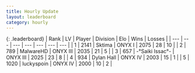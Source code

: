 ```yaml
---
title: Hourly Update
layout: leaderboard
category: hourly
---
```


{: .leaderboard}
| Rank | LV | Player | Division | Elo | Wins | Losses |
| --- | --- | --- | --- | --- | --- | --- |
| <span data-change="0">1</span> | 2141 | <span title="ID: 353063">Sktima</span> | ONYX I | <span data-change="0">2075</span> | <span data-change="0">28</span> | <span data-change="0">10</span> |
| <span data-change="0">2</span> | 789 | <span title="ID: 261794">MalwareHD</span> | ONYX III | <span data-change="0">2035</span> | <span data-change="0">21</span> | <span data-change="0">5</span> |
| <span data-change="0">3</span> | 657 | <span title="ID: 597334">-°Saiki Issac°-</span> | ONYX III | <span data-change="-9">2025</span> | <span data-change="2">23</span> | <span data-change="3">8</span> |
| <span data-change="0">4</span> | 934 | <span title="ID: 174294">Dylan Hall</span> | ONYX IV | <span data-change="0">2003</span> | <span data-change="0">15</span> | <span data-change="0">1</span> |
| <span data-change="0">5</span> | 1020 | <span title="ID: 512212">luckyspoin</span> | ONYX IV | <span data-change="0">2000</span> | <span data-change="0">10</span> | <span data-change="0">2</span> |